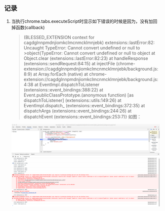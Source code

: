 ## 记录

1. 当执行chrome.tabs.executeScript时显示如下错误的时候是因为，没有加回掉函数(callback)
    >(BLESSED_EXTENSION context for cagdglnnpmdnjiomkclmcnmcklmnjebk) extensions::lastError:82: Uncaught TypeError: Cannot convert undefined or null to >object{TypeError: Cannot convert undefined or null to object
    >at Object.clear (extensions::lastError:82:23)
    >at handleResponse (extensions::sendRequest:84:15)
    >at injectFile (chrome-extension://cagdglnnpmdnjiomkclmcnmcklmnjebk/background.js:8:9)
    >at Array.forEach (native)
    >at chrome-extension://cagdglnnpmdnjiomkclmcnmcklmnjebk/background.js:4:38
    >at EventImpl.dispatchToListener (extensions::event_bindings:388:22)
    >at Event.publicClassPrototype.(anonymous function) [as dispatchToListener] (extensions::utils:149:26)
    >at EventImpl.dispatch_ (extensions::event_bindings:372:35)
    >at dispatchArgs (extensions::event_bindings:244:26)
    >at dispatchEvent (extensions::event_bindings:253:7)}
    如图：
    <img src='./images/QQ20170503-0@2x.png'/>